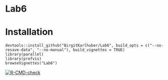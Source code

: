# Lab6

# Installation

```
devtools::install_github("BirgitKarlhuber/Lab6", build_opts = c("--no-resave-data", "--no-manual"), build_vignettes = TRUE)
library(parallel)
library(profvis)
browseVignettes("Lab6")
```

[![R-CMD-check](https://github.com/BirgitKarlhuber/Lab6/actions/workflows/R-CMD-check.yaml/badge.svg)](https://github.com/BirgitKarlhuber/Advanced_Programming_in_R/actions/workflows/R-CMD-check.yaml)